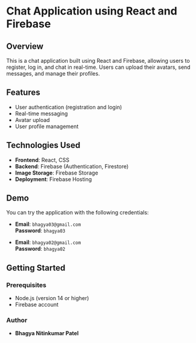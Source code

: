 # Chat Application using React and Firebase

## Overview
This is a chat application built using React and Firebase, allowing users to register, log in, and chat in real-time. Users can upload their avatars, send messages, and manage their profiles.

## Features
- User authentication (registration and login)
- Real-time messaging
- Avatar upload
- User profile management

## Technologies Used
- **Frontend**: React, CSS
- **Backend**: Firebase (Authentication, Firestore)
- **Image Storage**: Firebase Storage
- **Deployment**: Firebase Hosting

## Demo
You can try the application with the following credentials:

- **Email**: `bhagya03@gmail.com`  
  **Password**: `bhagya03`

- **Email**: `bhagya02@gmail.com`  
  **Password**: `bhagya02`

## Getting Started

### Prerequisites
- Node.js (version 14 or higher)
- Firebase account


### Author
- **Bhagya Nitinkumar Patel**